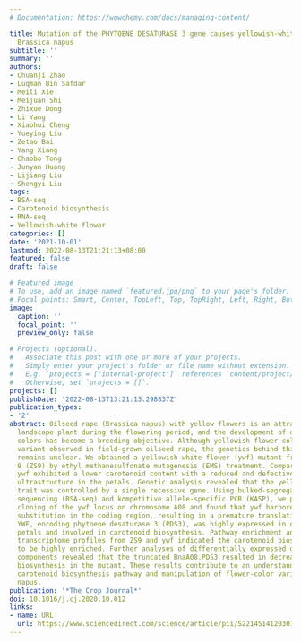 ```yaml
---
# Documentation: https://wowchemy.com/docs/managing-content/

title: Mutation of the PHYTOENE DESATURASE 3 gene causes yellowish-white petals in
  Brassica napus
subtitle: ''
summary: ''
authors:
- Chuanji Zhao
- Luqman Bin Safdar
- Meili Xie
- Meijuan Shi
- Zhixue Dong
- Li Yang
- Xiaohui Cheng
- Yueying Liu
- Zetao Bai
- Yang Xiang
- Chaobo Tong
- Junyan Huang
- Lijiang Liu
- Shengyi Liu
tags:
- BSA-seq
- Carotenoid biosynthesis
- RNA-seq
- Yellowish-white flower
categories: []
date: '2021-10-01'
lastmod: 2022-08-13T21:21:13+08:00
featured: false
draft: false

# Featured image
# To use, add an image named `featured.jpg/png` to your page's folder.
# Focal points: Smart, Center, TopLeft, Top, TopRight, Left, Right, BottomLeft, Bottom, BottomRight.
image:
  caption: ''
  focal_point: ''
  preview_only: false

# Projects (optional).
#   Associate this post with one or more of your projects.
#   Simply enter your project's folder or file name without extension.
#   E.g. `projects = ["internal-project"]` references `content/project/deep-learning/index.md`.
#   Otherwise, set `projects = []`.
projects: []
publishDate: '2022-08-13T13:21:13.298837Z'
publication_types:
- '2'
abstract: Oilseed rape (Brassica napus) with yellow flowers is an attractive ornamental
  landscape plant during the flowering period, and the development of different petal
  colors has become a breeding objective. Although yellowish flower color is a common
  variant observed in field-grown oilseed rape, the genetics behind this variation
  remains unclear. We obtained a yellowish-white flower (ywf) mutant from Zhongshuang
  9 (ZS9) by ethyl methanesulfonate mutagenesis (EMS) treatment. Compared with ZS9,
  ywf exhibited a lower carotenoid content with a reduced and defective chromoplast
  ultrastructure in the petals. Genetic analysis revealed that the yellowish-white
  trait was controlled by a single recessive gene. Using bulked-segregant analysis
  sequencing (BSA-seq) and kompetitive allele-specific PCR (KASP), we performed map-based
  cloning of the ywf locus on chromosome A08 and found that ywf harbored a C-to-T
  substitution in the coding region, resulting in a premature translation termination.
  YWF, encoding phytoene desaturase 3 (PDS3), was highly expressed in oilseed rape
  petals and involved in carotenoid biosynthesis. Pathway enrichment analysis of the
  transcriptome profiles from ZS9 and ywf indicated the carotenoid biosynthesis pathway
  to be highly enriched. Further analyses of differentially expressed genes and carotenoid
  components revealed that the truncated BnaA08.PDS3 resulted in decreased carotenoid
  biosynthesis in the mutant. These results contribute to an understanding of the
  carotenoid biosynthesis pathway and manipulation of flower-color variation in B.
  napus.
publication: '*The Crop Journal*'
doi: 10.1016/j.cj.2020.10.012
links:
- name: URL
  url: https://www.sciencedirect.com/science/article/pii/S2214514120301860
---
```

